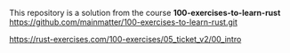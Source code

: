 This repository is a solution from the course **100-exercises-to-learn-rust** https://github.com/mainmatter/100-exercises-to-learn-rust.git

https://rust-exercises.com/100-exercises/05_ticket_v2/00_intro